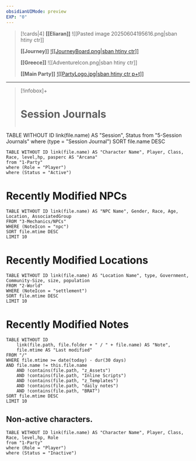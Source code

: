 ```yaml
---
obsidianUIMode: preview
EXP: "0"
---
```



> [!cards|4]
> **[[Eliaran]]**
> ![[Pasted image 20250604195616.png|sban htiny ctr]]
> 
> **[[Journey]]**
> [![[JourneyBoard.png\|sban htiny ctr]]](Journey%20Board)
>
> **[[Greece]]**
> ![[AdventureIcon.png\|sban htiny ctr]]
> 
> **[[Main Party]]**
> [![[PartyLogo.jpg\|sban htiny ctr p+t]]](Main%20Party)

---
> [!infobox]+
> # Session Journals
> ```dataview
TABLE WITHOUT ID link(file.name) AS "Session", Status
from "5-Session Journals"
where (type = "Session Journal")
SORT file.name DESC


```dataview  
TABLE WITHOUT ID link(file.name) AS "Character Name", Player, Class, Race, level,hp, pasperc AS "Arcana"  
from "1-Party"  
where (Role = "Player")  
where (Status = "Active")  
```

# Recently Modified NPCs

```dataview  
TABLE WITHOUT ID link(file.name) AS "NPC Name", Gender, Race, Age, Location, AssociatedGroup  
FROM "3-Mechanics/NPCs"
WHERE (NoteIcon = "npc") 
SORT file.mtime DESC
LIMIT 10
```

# Recently Modified Locations

```dataview  
TABLE WITHOUT ID link(file.name) AS "Location Name", type, Government, Community-Size, size, population  
FROM "2-World"
WHERE (NoteIcon = "settlement")  
SORT file.mtime DESC
LIMIT 10
```


# Recently Modified Notes
```dataview
TABLE WITHOUT ID
    link(file.path, file.folder + " / " + file.name) AS "Note",
    file.mtime AS "Last modified"
FROM "/"
WHERE file.mtime >= date(today) - dur(30 days)
AND file.name != this.file.name
    AND !contains(file.path, "z_Assets")
    AND !contains(file.path, "Inline Scripts")
    AND !contains(file.path, "z_Templates")
    AND !contains(file.path, "daily notes")
    AND !contains(file.path, "BRAT")
SORT file.mtime DESC
LIMIT 10
```


## Non-active characters.
```dataview  
TABLE WITHOUT ID link(file.name) AS "Character Name", Player, Class, Race, level,hp, Role  
from "1-Party"  
where (Role = "Player")  
where (Status = "Inactive")  
```
